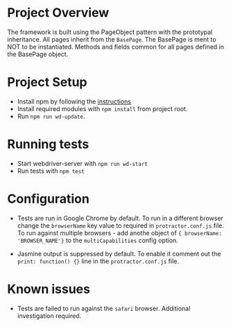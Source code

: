 # Project Overview
The framework is built using the PageObject pattern with the prototypal inheritance.
All pages inherit from the `BasePage`. The BasePage is ment to
NOT to be instantiated. Methods and fields common for all pages defined in the 
BasePage object. 

# Project Setup

* Install npm by following the [instructions](https://docs.npmjs.com/getting-started/installing-node) 
* Install required modules with `npm install` from project root.
* Run `npm run wd-update`.

# Running tests
* Start webdriver-server with `npm run wd-start`
* Run tests with `npm test`

# Configuration

* Tests are run in Google Chrome by default. To run in a different browser 
change the `browserName` key value to required in `protractor.conf.js` file. To 
run against multiple browsers - add anothe object of `{ browserName: 'BROWSER_NAME'}`
to the `multiCapabilities` config option.

* Jasmine output is suppressed by default. To enable it comment out the
`print: function() {}` line in the `protractor.conf.js` file.


# Known issues

* Tests are failed to run against the `safari` browser. 
Additional investigation required.